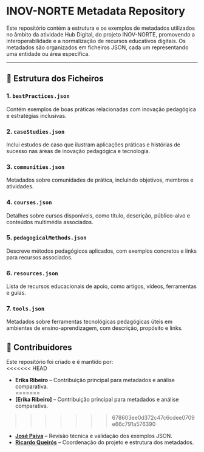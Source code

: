# INOV-NORTE Metadata Repository

Este repositório contém a estrutura e os exemplos de metadados utilizados no âmbito da atividade Hub Digital, do projeto INOV-NORTE, promovendo a interoperabilidade e a normalização de recursos educativos digitais. Os metadados são organizados em ficheiros JSON, cada um representando uma entidade ou área específica.

---

## 📁 Estrutura dos Ficheiros

### 1. **`bestPractices.json`**  
Contém exemplos de boas práticas relacionadas com inovação pedagógica e estratégias inclusivas.

### 2. **`caseStudies.json`**  
Inclui estudos de caso que ilustram aplicações práticas e histórias de sucesso nas áreas de inovação pedagógica e tecnologia.

### 3. **`communities.json`**  
Metadados sobre comunidades de prática, incluindo objetivos, membros e atividades.

### 4. **`courses.json`**  
Detalhes sobre cursos disponíveis, como título, descrição, público-alvo e conteúdos multimédia associados.

### 5. **`pedagogicalMethods.json`**  
Descreve métodos pedagógicos aplicados, com exemplos concretos e links para recursos associados.

### 6. **`resources.json`**  
Lista de recursos educacionais de apoio, como artigos, vídeos, ferramentas e guias.

### 7. **`tools.json`**  
Metadados sobre ferramentas tecnológicas pedagógicas úteis em ambientes de ensino-aprendizagem, com descrição, propósito e links.

## 👥 Contribuidores

Este repositório foi criado e é mantido por:  
<<<<<<< HEAD
- **Erika Ribeiro** – Contribuição principal para metadados e análise comparativa.  
=======
- **[Erika Ribeiro]** – Contribuição principal para metadados e análise comparativa.  
>>>>>>> 678603ee0d372c47c6cdee0709e66c791a576390
- **[José Paiva](https://github.com/josepaiva94)** – Revisão técnica e validação dos exemplos JSON.  
- **[Ricardo Queirós](https://github.com/rqueiros)** – Coordenação do projeto e estrutura dos metadados.  

